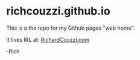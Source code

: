 # richcouzzi.github.io

This is a the repo for my Github pages "web home".

It lives IRL at: [RichardCouzzi.com](https://RichardCouzzi.com)

-Rich

